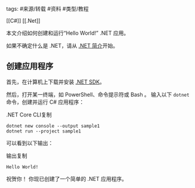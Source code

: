 tags: #来源/转载 #资料 #类型/教程

[[C#]]
[[.Net]]


本文介绍如何创建和运行“Hello World!” .NET 应用。

如果不确定什么是 .NET，请从 [.NET 简介](https://docs.microsoft.com/zh-cn/dotnet/core/introduction)开始。

## [](https://docs.microsoft.com/zh-cn/dotnet/core/get-started#create-an-application)创建应用程序

首先，在计算机上下载并安装 [.NET SDK](https://dotnet.microsoft.com/download/dotnet-core)。

然后，打开某一终端，如 PowerShell、命令提示符或 Bash 。 输入以下 `dotnet` 命令，创建并运行 C# 应用程序：

.NET Core CLI复制

```
dotnet new console --output sample1
dotnet run --project sample1
```

可以看到以下输出：

输出复制

```
Hello World!
```

祝贺你！ 你现已创建了一个简单的 .NET 应用程序。